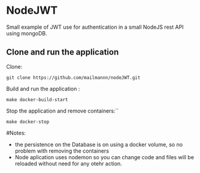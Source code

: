 # NodeJWT
Small example of JWT use for authentication in a small NodeJS rest API using mongoDB.


## Clone and run the application

Clone:

````
git clone https://github.com/mailmannn/nodeJWT.git

````

Build and run the application :


````
make docker-build-start

````

Stop the application and remove containers:´´

````
make docker-stop 

````

#Notes: 
  - the persistence on the Database is on using a docker volume, so no problem with removing the containers
  - Node aplication uses nodemon so you can change code and files will be reloaded without need for any otehr action.

